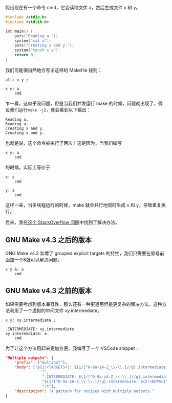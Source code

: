 假设现在有一个命令 cmd，它会读取文件 a，然后生成文件 x 和 y。

```c
#include <stdio.h>
#include <stdlib.h>

int main() {
    puts("Reading a.");
    system("cat a");
    puts("Creating x and y.");
    system("touch x y");
    return 0;
}
```

我们可能很自然地会写出这样的 Makefile 规则：

```
all: x y ;

x y: a
    cmd
```

乍一看，这似乎没问题，但是当我们并发运行 make 的时候，问题就出现了。假设我们运行`make -j2`，就会看到以下输出：

```
Reading a.
Reading a.
Creating x and y.
Creating x and y.
```

也就是说，这个命令被执行了两次！这是因为，当我们编写

```
x y: a
    cmd
```

的时候，实际上等价于

```
x: a
    cmd

y: a
    cmd
```

这样一来，当多线程运行的时候，make 就会并行地同时生成 x 和 y，导致重复执行。

后来，我在[这个 StackOverflow 问题](https://stackoverflow.com/questions/2973445/gnu-makefile-rule-generating-a-few-targets-from-a-single-source-file)中找到了解决办法。

## GNU Make v4.3 之后的版本

GNU Make v4.3 新增了 grouped explicit targets 的特性，我们只需要在冒号前面加一个&就可以解决问题。

```
x y &: a
    cmd
```

## GNU Make v4.3 之前的版本

如果需要考虑到版本兼容性，那么还有一种更通用但是更复杂的解决方法，这种方法利用了一个虚拟的中间文件 xy.intermediate。

```
x y: xy.intermediate ;

.INTERMEDIATE: xy.intermediate
xy.intermediate: a
	cmd
```

为了让这个方法用起来更加方便，我编写了一个 VSCode snippet：

```json
"Multiple outputs": {
    "prefix": ["multiout"],
    "body": ["${1:<TARGETS>}: ${1/[^0-9a-zA-Z_\\-\\.]//g}.intermediate ;",
                "",
                ".INTERMEDIATE: ${1/[^0-9a-zA-Z_\\-\\.]//g}.intermediate",
                "${1/[^0-9a-zA-Z_\\-\\.]//g}.intermediate: ${2:<DEPS>}",
                "\t"],
    "description": "A pattern for recipes with multiple outputs."
}
```
